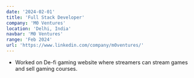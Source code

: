 ```yaml
---
date: '2024-02-01'
title: 'Full Stack Developer'
company: 'M0 Ventures'
location: 'Delhi, India'
navbar: 'M0 Ventures'
range: 'Feb 2024'
url: 'https://www.linkedin.com/company/m0ventures/'
---
```


- Worked on De-fi gaming website where streamers can stream games and sell gaming courses.
